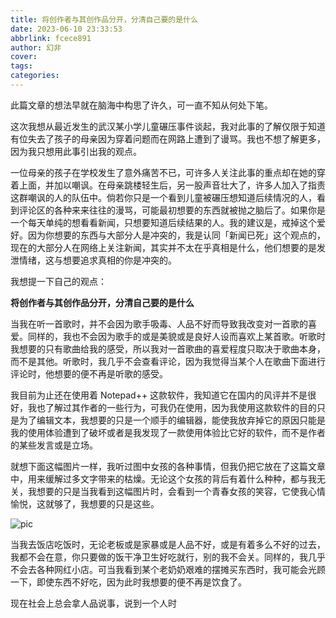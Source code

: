 ```yaml
---
title: 将创作者与其创作品分开，分清自己要的是什么
date: 2023-06-10 23:33:53
abbrlink: fcece891
author: 幻非
cover:
tags:
categories:
---
```


此篇文章的想法早就在脑海中构思了许久，可一直不知从何处下笔。

这次我想从最近发生的武汉某小学儿童碾压事件谈起，我对此事的了解仅限于知道有位失去了孩子的母亲因为穿着问题而在网路上遭到了谩骂。我也不想了解更多，因为我只想用此事引出我的观点。

一位母亲的孩子在学校发生了意外痛苦不已，可许多人关注此事的重点却在她的穿着上面，并加以嘲讽。在母亲跳楼轻生后，另一股声音壮大了，许多人加入了指责这群嘲讽的人的队伍中。倘若你只是一个看到儿童被碾压想知道后续情况的人，看到评论区的各种来来往往的漫骂，可能最初想要的东西就被抛之脑后了。如果你是一个每天单纯的想看看新闻，只想要知道后续结果的人。我的建议是，戒掉这个爱好。因为你想要的东西与大部分人是冲突的，我是认同「新闻已死」这个观点的，现在的大部分人在网络上关注新闻，其实并不太在乎真相是什么，他们想要的是发泄情绪，这与想要追求真相的你是冲突的。

我想提一下自己的观点：

**将创作者与其创作品分开，分清自己要的是什么**

当我在听一首歌时，并不会因为歌手吸毒、人品不好而导致我改变对一首歌的喜爱。同样的，我也不会因为歌手的或是美貌或是良好人设而喜欢上某首歌。听歌时我想要的只有歌曲给我的感受，所以我对一首歌曲的喜爱程度只取决于歌曲本身，而不是其他。听歌时，我几乎不会查看评论，因为我觉得当某个人在歌曲下面进行评论时，他想要的便不再是听歌的感受。

我目前为止还在使用着 Notepad++ 这款软件，我知道它在国内的风评并不是很好，我也了解过其作者的一些行为，可我仍在使用，因为我使用这款软件的目的只是为了编辑文本，我想要的只是一个顺手的编辑器，能使我放弃掉它的原因只能是我的使用体验遭到了破坏或者是我发现了一款使用体验比它好的软件，而不是作者的某些发言或是立场。

就想下面这幅图片一样，我听过图中女孩的各种事情，但我仍把它放在了这篇文章中，用来缓解过多文字带来的枯燥。无论这个女孩的背后有着什么种种，都与我无关，我想要的只是当我看到这幅图片时，会看到一个青春女孩的笑容，它使我心情愉悦，这就够了，我想要的只是这些。

![pic](https://pic.bibiu.cc/2023/06/29/649d3c5cd0151.jpeg)

当我去饭店吃饭时，无论老板或是家暴或是人品不好，或是有着多么不好的过去，我都不会在意，你只要做的饭干净卫生好吃就行，别的我不会关。同样的，我几乎不会去各种网红小店。可当我看到某个老奶奶艰难的摆摊买东西时，我可能会光顾一下，即使东西不好吃，因为此时我想要的便不再是饮食了。

现在社会上总会拿人品说事，说到一个人时